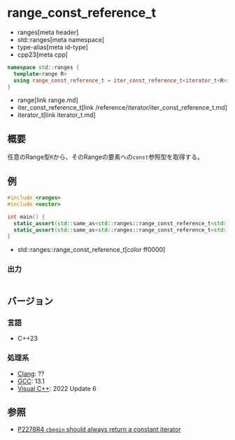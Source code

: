 # range_const_reference_t
* ranges[meta header]
* std::ranges[meta namespace]
* type-alias[meta id-type]
* cpp23[meta cpp]

```cpp
namespace std::ranges {
  template<range R>
  using range_const_reference_t = iter_const_reference_t<iterator_t<R>>;
}
```
* range[link range.md]
* iter_const_reference_t[link /reference/iterator/iter_const_reference_t.md]
* iterator_t[link iterator_t.md]

## 概要

任意のRange型`R`から、そのRangeの要素への`const`参照型を取得する。

## 例

```cpp example
#include <ranges>
#include <vector>

int main() {
  static_assert(std::same_as<std::ranges::range_const_reference_t<std::vector<int>> , const int&>);
  static_assert(std::same_as<std::ranges::range_const_reference_t<std::vector<bool>>, bool>);
}
```
* std::ranges::range_const_reference_t[color ff0000]

### 出力
```
```

## バージョン
### 言語
- C++23

### 処理系
- [Clang](/implementation.md#clang): ??
- [GCC](/implementation.md#gcc): 13.1
- [Visual C++](/implementation.md#visual_cpp): 2022 Update 6

## 参照

- [P2278R4 `cbegin` should always return a constant iterator](https://www.open-std.org/jtc1/sc22/wg21/docs/papers/2022/p2278r4.html)
